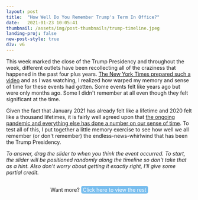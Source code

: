 ```yaml
---
layout: post
title:  "How Well Do You Remember Trump's Term In Office?"
date:   2021-01-23 10:05:41
thumbnail: /assets/img/post-thumbnails/trump-timeline.jpeg
landing-proj: false
new-post-style: true
d3v: v6
---
```


This week marked the close of the Trump Presidency and throughout the week, different outlets have been recollecting all of the craziness that happened in the past four plus years. [The New York Times prepared such a video](https://www.youtube.com/watch?v=e2FNujc0UM4) and as I was watching, I realized how warped my memory and sense of time for these events had gotten. Some events felt like years ago but were only months ago. Some I didn't remember at all even though they felt significant at the time.

Given the fact that January 2021 has already felt like a lifetime and 2020 felt like a thousand lifetimes, it is fairly well agreed upon that [the ongoing pandemic and everything else has done a number on our sense of time](https://www.discovermagazine.com/mind/how-the-coronavirus-pandemic-is-warping-our-sense-of-time). To test all of this, I put together a little memory exercise to see how well we all remember (or don't remember) the endless-news-whirlwind that has been the Trump Presidency.

*To answer, drag the slider to when you think the event occurred. To start, the slider will be positioned randomly along the timeline so don't take that as a hint. Also don't worry about getting it exactly right, I'll give some partial credit.*

<div id="trump-timeline-container">
</div>

<p id="view-more">Want more? <span>Click here to view the rest</span></p>

<style>
    #trump-timeline-container {
        width: 100%;
        margin: 30px 0;
    }

    #trump-timeline-container > div {
        margin-bottom: 50px;
        position: relative;
    }

    #trump-timeline-container > div.hidden {
        display: none;
    }

    #trump-timeline-container > div:nth-last-of-type(1):not(.hidden) {
        margin-bottom: 0;
    }

    #trump-timeline-container > div > p {
        margin-bottom: 0;
        margin-left: 50px;
        margin-right: 50px;
        max-width: initial;
        width: calc(100% - 215px);
    }

    .question-text {
        font-weight: 500;
        color: #77bdee;
    }

    .grade-text {
        width: initial !important;
    }

    .submit-btn {
        width: 100px;
        border-radius: 5px;
        position: absolute;
        top: 0;
        right: 50px;
        background-color: #77bdee;
        cursor: pointer;
    }

    .submit-btn.locked {
        background-color: #eee;
        cursor: default;
    }

    .submit-btn p {
        text-align: center !important;
        margin: 0;
        padding: 3px;
        color: white;
    }

    .trump-timeline-svg {
        width: 100%;
        height: 70px;
    }

    rect.timeline {
        fill: #bbb;
    }

    rect.timeline-tick {
        fill: #bbb;
    }

    rect.timeline.cover {
        fill: rgba(255, 0, 0, 0.5);
    }

    g.answer-sect {
        display: initial;
    }

    g.answer-sect.hidden {
        display: none;
    }

    circle.slider {
        fill: white;
        stroke: black;
        stroke-width: 2px;
    }

    circle.slider-target {
        fill: rgba(255, 0, 0, 0);
        cursor: ew-resize;
    }

    g.slider-sect.locked circle.slider-target {
        cursor: default;
    }

    g.slider-sect.locked polygon {
        display: none !important;
    }

    text.slider-text, text.answer-text {
        text-anchor: middle;
        font-size: 13px;
        alignment-baseline: middle;
    }

    p#view-more {
        text-align: center;
    }

    p#view-more > span {
        color: white;
        cursor: pointer;
        padding: 2px 5px;
        background-color: #77bdee;
        border-radius: 5px;
    }

    p#view-more > span:hover {
        /*text-decoration: underline;*/
    }
</style>
<script>
/**********************/
/*** INIT VARIABLES ***/
/**********************/

const margin = {top: 0, right: 50, bottom: 0, left: 50},
      sect_height = 70,
      timeline_height = 5,
      tick_dim = [2, timeline_height * 3];

// create scales
const x = d3.scaleLinear().domain([1, 1462]).range([0, $("#trump-timeline-container").width() - margin.right - margin.left]),
      date = d3.scaleLinear().domain([1, 1462]).range([new Date("2017-01-20"), new Date("2021-01-20")]);

/********************************/
/*** DECLARE HELPER FUNCTIONS ***/
/********************************/

// format readable date
const format_date = (date, format) => {
    return d3.utcFormat(format ? format : "%b %d, %Y")(date);
}

// format readable date difference
const format_date_diff = (day_diff) => {
    const years = Math.floor(day_diff / 365),
          months = Math.floor((day_diff % 365) / (365 / 12)),
          days = Math.round((day_diff % 365 % 30));

    if (day_diff > 365) return "over a year";
    else if (day_diff > 320) return "almost a year";
    else if (day_diff > 180) return "more than 6 months"
    else if (day_diff > 60) return "a few months";
    else if (day_diff > 14) return "a few weeks";
    else return "a few days";
}

// create components of each timeline
const init_sects = (data) => {

    const cont = d3.select("#trump-timeline-container")
        .selectAll("#trump-timeline-container div")
        .data(data).enter()
        .append("div")
        .classed("hidden", (d, i) => i >= 5);

    cont.append("p")
        .classed("question-text", true)
        .attr("id", d => d.event_id)
        .text(d => "Do you remember when " + d.event_description + "?");

    const btns = cont.append("div")
        .classed("submit-btn", true)
        .classed("locked", true)
        .attr("id", d => d.event_id);

    btns.append("p")
        .text("How'd I do?");

    btns.on("click", (event, d) => {
        const tar = event.currentTarget;
        if (!d3.select(tar).classed("locked")) {
            const id = tar.id;
            d3.select(tar).classed("locked", true); // lock the button
            d3.select("g.slider-sect#" + id).classed("locked", true); // lock the slider
            d3.select("g.answer-sect#" + id).classed("hidden", false); // remove the timeline cover
            d3.select("p.grade-text#" + id).text(d => {
                const day_diff = d.event_day - Math.round(d.slider_day),
                      formatted_day_diff = format_date_diff(Math.abs(d.event_day - d.slider_day)),
                      early_late = day_diff > 0 ? "early" : "late";
                if (Math.abs(day_diff) < 5) return "Right on the money!";
                else if (Math.abs(day_diff) < 30) return `Nice job! You were only ${formatted_day_diff} ${early_late}!`;
                else if (Math.abs(day_diff) < 90) return `Close! You were ${formatted_day_diff} ${early_late}.`;
                else return `Not quite... you were off by ${formatted_day_diff}.`;
            });
        }
    })

    const svgs = cont.append("svg")
        .classed("trump-timeline-svg", true);

    cont.append("p")
        .classed("grade-text", true)
        .attr("id", d => d.event_id)
        .text("");

    const timelines = svgs.append("g")
        .classed("timeline-sect", true)
        .attr("id", d => d.event_id)
        .attr("transform", `translate(${margin.left}, ${(sect_height - timeline_height) / 2})`);

    timelines.append("rect")
        .classed("timeline", true)
        .attr("id", d => d.event_id)
        .attr("x", 0)
        .attr("y", 0)
        .attr("width", x.range()[1])
        .attr("height", timeline_height);

    timelines.selectAll("timeline-tick")
        .data([new Date("2018-01-01"), new Date("2019-01-01"), new Date("2020-01-01"), new Date("2021-01-01")]).enter()
        .append("rect")
        .classed("timeline-tick", true)
        .attr("x", d => x(date.invert(d)) - tick_dim[0] / 2)
        .attr("y", (timeline_height - tick_dim[1]) / 2)
        .attr("width", tick_dim[0])
        .attr("height", tick_dim[1]);

    const answers = svgs.append("g")
        .classed("answer-sect", true)
        .classed("hidden", true)
        .attr("id", d => d.event_id)
        .attr("transform", d => `translate(${margin.left + x(d.event_day)}, ${sect_height / 2})`);

    answers.append("text")
        .classed("answer-text", true)
        .attr("id", d => d.event_id)
        .attr("x", 0)
        .attr("y", -timeline_height * 3.2)
        .text(d => format_date(d.event_date));

    answers.append("rect")
        .classed("answer-tick", true)
        .attr("x", -tick_dim[0] / 2)
        .attr("y", -tick_dim[1] / 2)
        .attr("width", tick_dim[0])
        .attr("height", tick_dim[1]);

    const sliders = svgs.append("g")
        .classed("slider-sect", true)
        .attr("id", d => d.event_id)
        .attr("transform", d => `translate(${margin.left + x(d.slider_day)}, ${sect_height / 2})`);

    sliders.append("circle")
        .classed("slider", true)
        .attr("id", d => d.event_id)
        .attr("cx", 0)
        .attr("cy", 0)
        .attr("r", timeline_height);

    sliders.append("text")
        .classed("slider-text", true)
        .attr("id", d => d.event_id)
        .attr("x", 0)
        .attr("y", timeline_height * 3.2)
        .text(d => format_date(date(d.slider_day)));

    sliders.append("polygon")
        .classed("slider-pointer-right", true)
        .attr("points", `${timeline_height * 2} ${-timeline_height}, 
                         ${timeline_height * 2 + 5} 0, 
                         ${timeline_height * 2} ${timeline_height}`);
    sliders.append("polygon")
        .classed("slider-pointer-left", true)
        .attr("points", `${-timeline_height * 2} ${-timeline_height}, 
                         ${-timeline_height * 2 - 5} 0, ${-timeline_height * 2} 
                         ${timeline_height}`);

    sliders.append("circle")
        .classed("slider-target", true)
        .attr("id", d => d.event_id)
        .attr("cx", 0)
        .attr("cy", 0)
        .attr("r", timeline_height * 5);

    sliders.call(d3.drag()
        .on("drag", (event, d) => {
            const id = event.subject.event_id;
            if (!d3.select("g.slider-sect#" + id).classed("locked")) {;
                d3.select(".submit-btn#" + id).classed("locked", false);
                return (d.slider_day = Math.max(x.domain()[0], Math.min(x.domain()[1], x.invert(event.x - margin.left))));
            }
        })
        .on("drag.update", update_drag));
}

// update the position + visability of things based on drag position
const update_drag = () => {
    d3.selectAll("g.slider-sect")
        .attr("transform", d => `translate(${margin.left + x(d.slider_day)}, ${sect_height / 2})`);

    d3.selectAll("text.slider-text")
        .text(d => format_date(date(d.slider_day)));

    d3.selectAll("polygon.slider-pointer-left")
        .style("display", d => (d.slider_day > x.domain()[0]) ? "initial" : "none");

    d3.selectAll("polygon.slider-pointer-right")
        .style("display", d => (d.slider_day < x.domain()[1]) ? "initial" : "none");
}

// resize chart on page size change
const resize = () => {

    x.range([0, $("#trump-timeline-container").width() - margin.right - margin.left]);

    d3.selectAll(".timeline")
        .attr("width", x.range()[1]);

    d3.selectAll(".timeline-tick")
        .attr("x", d => x(date.invert(d)) - tick_dim[0] / 2)

    d3.selectAll("g.slider-sect")
        .attr("transform", d => `translate(${margin.left + x(d.slider_day)}, ${sect_height / 2})`);

    d3.selectAll("g.answer-sect")
        .attr("transform", d => `translate(${margin.left + x(d.event_day)}, ${sect_height / 2})`);
}

/*********************************/
/*** PARSE DATA AND INIT PLOTS ***/
/*********************************/

d3.csv("/assets/data/trump-timeline.csv", (d) => {
    return {
        event_id: d.event_id,
        event_description: d.event_description,
        event_date: new Date(d.event_date),
        event_day: +date.invert(new Date(d.event_date)).toFixed(0),
        slider_day: d3.randomInt(x.domain()[1])(),
        order: Math.random()
    };
}).then((d) => {
    console.log(d);
    d.sort((a, b) => d3.descending(a.order, b.order)); // sort it in some random order
    init_sects(d); // draw initial bars
});

/*********************************/
/*** PAGE AND BUTTON LISTENERS ***/
/*********************************/

$(window).resize(resize);

d3.select("p#view-more span").on("click", () => {
    d3.selectAll("#trump-timeline-container div").classed("hidden", false);
    d3.select("p#view-more").remove();
})

</script>


